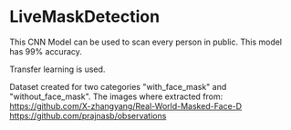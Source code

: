 # LiveMaskDetection

This CNN Model can be used to  scan every person in public. This model has 99% accuracy.

Transfer learning is used.

Dataset created for two categories "with_face_mask" and "without_face_mask".
The images where extracted from:
https://github.com/X-zhangyang/Real-World-Masked-Face-D
https://github.com/prajnasb/observations
